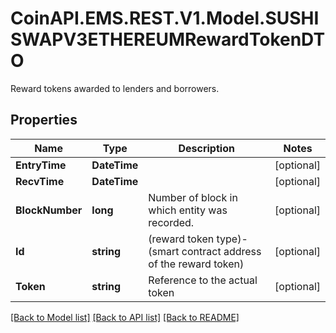 # CoinAPI.EMS.REST.V1.Model.SUSHISWAPV3ETHEREUMRewardTokenDTO
Reward tokens awarded to lenders and borrowers.

## Properties

Name | Type | Description | Notes
------------ | ------------- | ------------- | -------------
**EntryTime** | **DateTime** |  | [optional] 
**RecvTime** | **DateTime** |  | [optional] 
**BlockNumber** | **long** | Number of block in which entity was recorded. | [optional] 
**Id** | **string** | (reward token type)-(smart contract address of the reward token) | [optional] 
**Token** | **string** | Reference to the actual token | [optional] 

[[Back to Model list]](../README.md#documentation-for-models) [[Back to API list]](../README.md#documentation-for-api-endpoints) [[Back to README]](../README.md)

